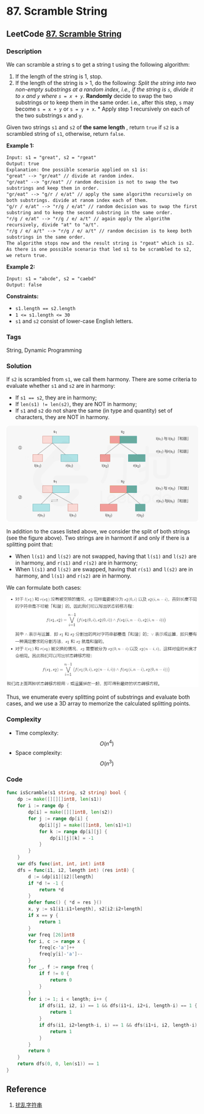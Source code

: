 # 87. Scramble String

## LeetCode [87. Scramble String](title)

### Description

We can scramble a string s to get a string t using the following algorithm:

1. If the length of the string is 1, stop.
2. If the length of the string is &gt; 1, do the following:      _Split the string into two non-empty substrings at a random index, i.e., if the string is `s`, divide it to `x` and `y` where `s = x + y`._     **Randomly**  decide to swap the two substrings or to keep them in the same order. i.e., after this step, `s` may become `s = x + y` or `s = y + x`.    \* Apply step 1 recursively on each of the two substrings `x` and `y`.

Given two strings `s1` and `s2` of **the same length** , return `true` if `s2` is a scrambled string of `s1`, otherwise, return `false`.

**Example 1:**

```text
Input: s1 = "great", s2 = "rgeat"
Output: true
Explanation: One possible scenario applied on s1 is:
"great" --> "gr/eat" // divide at random index.
"gr/eat" --> "gr/eat" // random decision is not to swap the two substrings and keep them in order.
"gr/eat" --> "g/r / e/at" // apply the same algorithm recursively on both substrings. divide at ranom index each of them.
"g/r / e/at" --> "r/g / e/at" // random decision was to swap the first substring and to keep the second substring in the same order.
"r/g / e/at" --> "r/g / e/ a/t" // again apply the algorithm recursively, divide "at" to "a/t".
"r/g / e/ a/t" --> "r/g / e/ a/t" // random decision is to keep both substrings in the same order.
The algorithm stops now and the result string is "rgeat" which is s2.
As there is one possible scenario that led s1 to be scrambled to s2, we return true.
```

**Example 2:**

```text
Input: s1 = "abcde", s2 = "caebd"
Output: false
```

**Constraints:**

* `s1.length == s2.length`
* `1 <= s1.length <= 30`
* `s1` and `s2` consist of lower-case English letters.

### Tags

String, Dynamic Programming

### Solution

If `s2` is scrambled from `s1`, we call them harmony. There are some criteria to evaluate whether `s1` and `s2` are in harmony:

* If `s1 == s2`, they are in harmony;
* If `len(s1) != len(s2)`, they are NOT in harmony;
* If `s1` and `s2` do not share the same \(in type and quantity\) set of characters, they are NOT in harmony.

![s1 -&amp;gt; l\(s1\) + r\(s1\); s2 -&amp;gt; l\(s2\) + r\(s2\)](../.gitbook/assets/image%20%2823%29.png)

In addition to the cases listed above, we consider the split of both strings \(see the figure above\). Two strings are in harmont if and only if there is a splitting point that: 

* When `l(s1)` and `l(s2)` are not swapped, having that `l(s1)` and `l(s2)` are in harmony, and `r(s1)` and `r(s2)` are in harmony;
* When `l(s1)` and `l(s2)` are swapped, having that `r(s1)` and `l(s2)` are in harmony, and `l(s1)` and `r(s2)` are in harmony.

We can formulate both cases:

![](../.gitbook/assets/image%20%2824%29.png)

Thus, we enumerate every splitting point of substrings and evaluate both cases, and we use a 3D array to memorize the calculated splitting points.

### Complexity

* Time complexity: $$O(n^4)$$
* Space complexity: $$O(n^3)$$

### Code

```go
func isScramble(s1 string, s2 string) bool {
	dp := make([][][]int8, len(s1))
	for i := range dp {
		dp[i] = make([][]int8, len(s2))
		for j := range dp[i] {
			dp[i][j] = make([]int8, len(s1)+1)
			for k := range dp[i][j] {
				dp[i][j][k] = -1
			}
		}
	}
	var dfs func(int, int, int) int8
	dfs = func(i1, i2, length int) (res int8) {
		d := &dp[i1][i2][length]
		if *d != -1 {
			return *d
		}
		defer func() { *d = res }()
		x, y := s1[i1:i1+length], s2[i2:i2+length]
		if x == y {
			return 1
		}
		var freq [26]int8
		for i, c := range x {
			freq[c-'a']++
			freq[y[i]-'a']--
		}
		for _, f := range freq {
			if f != 0 {
				return 0
			}
		}
		for i := 1; i < length; i++ {
			if dfs(i1, i2, i) == 1 && dfs(i1+i, i2+i, length-i) == 1 {
				return 1
			}
			if dfs(i1, i2+length-i, i) == 1 && dfs(i1+i, i2, length-i) == 1 {
				return 1
			}
		}
		return 0
	}
	return dfs(0, 0, len(s1)) == 1
}
```

## Reference

1. [扰乱字符串](https://leetcode-cn.com/problems/scramble-string/solution/rao-luan-zi-fu-chuan-by-leetcode-solutio-8r9t/)

